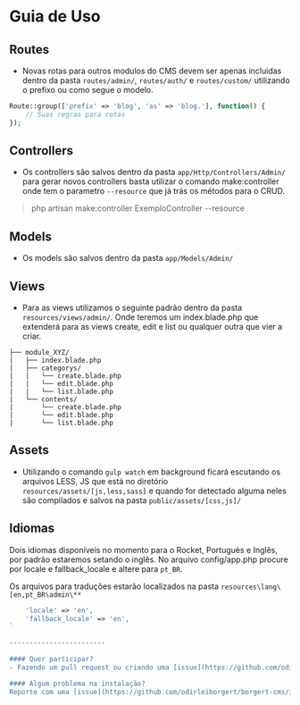 
# Guia de Uso

<a name="routes"></a>
## Routes
* Novas rotas para outros modulos do CMS devem ser apenas incluidas dentro da pasta `routes/admin/`, `routes/auth/` e `routes/custom/` utilizando o prefixo ou como segue o modelo.

```php
Route::group(['prefix' => 'blog', 'as' => 'blog.'], function() {
	// Suas regras para rotas
});
```

<a name="controllers"></a>
## Controllers
* Os controllers são salvos dentro da pasta `app/Http/Controllers/Admin/` para gerar novos controllers basta utilizar o comando make:controller onde tem o parametro `--resource` que já trás os métodos para o CRUD. 

> php artisan make:controller ExemploController --resource

<a name="models"></a>
## Models
* Os models são salvos dentro da pasta `app/Models/Admin/`

<a name="views"></a>
## Views
* Para as views utilizamos o seguinte padrão dentro da pasta `resources/views/admin/`. Onde teremos um index.blade.php que extenderá para as views create, edit e list ou qualquer outra que vier a criar.

```
├── module_XYZ/
|	├── index.blade.php
|	├── categorys/
|   |	└── create.blade.php
|   |	└── edit.blade.php
|   |	└── list.blade.php
| 	└── contents/
|   	└── create.blade.php
|   	└── edit.blade.php
|   	└── list.blade.php
```

<a name="assets"></a>
## Assets
* Utilizando o comando `gulp watch` em background ficará escutando os arquivos LESS, JS que está  no diretório `resources/assets/[js,less,sass]` e quando for detectado alguma neles são compilados e salvos na pasta `public/assets/[css,js]/`

<a name="languages"></a>
## Idiomas
Dois idiomas disponíveis no momento para o Rocket, Portuguès e Inglês, por padrão estaremos setando o inglês. 
No arquivo config/app.php procure por locale e fallback_locale e altere para `pt_BR`.

Os arquivos para traduções estarão localizados na pasta `resources\lang\[en,pt_BR\admin\**`

```php
    'locale' => 'en',
    'fallback_locale' => 'en',
`

------------------------

#### Quer participar?
- Fazendo um pull request ou criando uma [issue](https://github.com/odirleiborgert/borgert-cms/issues).

#### Algum problema na instalação?
Reporte com uma [issue](https://github.com/odirleiborgert/borgert-cms/issues).


